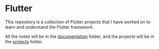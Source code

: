 # Flutter

This repository is a collection of Flutter projects that I have worked on to learn and understand the Flutter framework.

All the notes will be in the [documentation](./DOCUMENTATION) folder, and the projects will be in the [projects](./PROJECTS) folder.
